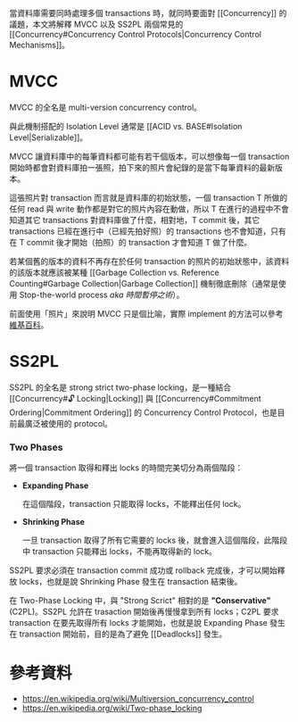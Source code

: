 當資料庫需要同時處理多個 transactions 時，就同時要面對 [[Concurrency]] 的議題，本文將解釋 MVCC 以及 SS2PL 兩個常見的 [[Concurrency#Concurrency Control Protocols|Concurrency Control Mechanisms]]。

# MVCC

MVCC 的全名是 multi-version concurrency control。

與此機制搭配的 Isolation Level 通常是 [[ACID vs. BASE#Isolation Level|Serializable]]。

MVCC 讓資料庫中的每筆資料都可能有若干個版本，可以想像每一個 transaction 開始時都會對資料庫拍一張照，拍下來的照片會紀錄的是當下每筆資料的最新版本。

這張照片對 transaction 而言就是資料庫的初始狀態，一個 transaction T 所做的任何 read 與 write 動作都是對它的照片內容在動做，所以 T 在進行的過程中不會知道其它 transactions 對資料庫做了什麼，相對地，T commit 後，其它 transactions 已經在進行中（已經先拍好照）的 transactions 也不會知道，只有在 T commit 後才開始（拍照）的 transaction 才會知道 T 做了什麼。

若某個舊的版本的資料不再存在於任何 transaction 的照片的初始狀態中，該資料的該版本就應該被某種 [[Garbage Collection vs. Reference Counting#Garbage Collection|Garbage Collection]] 機制徹底刪除（通常是使用 Stop-the-world process *aka 時間暫停之術*）。

前面使用「照片」來說明 MVCC 只是個比喻，實際 implement 的方法可以參考 [維基百科](https://en.wikipedia.org/wiki/Multiversion_concurrency_control#Implementation)。

# SS2PL

SS2PL 的全名是 strong strict two-phase locking，是一種結合 [[Concurrency#🔓 Locking|Locking]] 與 [[Concurrency#Commitment Ordering|Commitment Ordering]] 的 Concurrency Control Protocol，也是目前最廣泛被使用的 protocol。

### Two Phases

將一個 transaction 取得和釋出 locks 的時間完美切分為兩個階段：

- **Expanding Phase**

    在這個階段，transaction 只能取得 locks，不能釋出任何 lock。

- **Shrinking Phase**

    一旦 transaction 取得了所有它需要的 locks 後，就會進入這個階段，此階段中 transaction 只能釋出 locks，不能再取得新的 lock。

SS2PL 要求必須在 transaction commit 成功或 rollback 完成後，才可以開始釋放 locks，也就是說 Shrinking Phase 發生在 transaction 結束後。

在 Two-Phase Locking 中，與 "Strong Scrict" 相對的是 **"Conservative"** (C2PL)。SS2PL 允許在 trasaction 開始後再慢慢拿到所有 locks；C2PL 要求 transaction 在要先取得所有 locks 才能開始，也就是說 Expanding Phase 發生在 transaction 開始前，目的是為了避免 [[Deadlocks]] 發生。

# 參考資料

- <https://en.wikipedia.org/wiki/Multiversion_concurrency_control>
- <https://en.wikipedia.org/wiki/Two-phase_locking>
